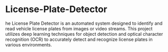 # License-Plate-Detector

he License Plate Detector is an automated system designed to identify and read vehicle license plates from images or video streams. This project utilizes deep learning techniques for object detection and optical character recognition (OCR) to accurately detect and recognize license plates in various environments.
